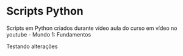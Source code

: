 # Scripts Python
 Scripts em Python criados durante vídeo aula do curso em vídeo no youtube - Mundo 1: Fundamentos

Testando alterações
